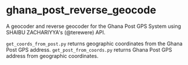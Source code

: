 # ghana_post_reverse_geocode
 A geocoder and reverse geocoder for the Ghana Post GPS System using SHAIBU ZACHARIYYA's (@terewere) API.

```get_coords_from_post.py``` returns geographic coordinates from the Ghana Post GPS address.
```get_post_from_coords.py``` returns Ghana Post GPS address from geographic coordinates.

